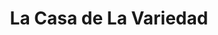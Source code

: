 ---
title: "La Casa de La Variedad"
url: /berlin/la-casa-de-la-variedad/
shop: tienda de variedades
---